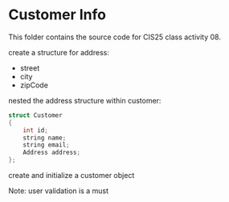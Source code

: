 # Customer Info

This folder contains the source code for CIS25 class activity 08.

create a structure for address:
- street
- city
- zipCode

nested the address structure within customer:
```c++
struct Customer
{
	int id;
	string name;
	string email;
	Address address;
};
```
create and initialize a customer object

Note: user validation is a must